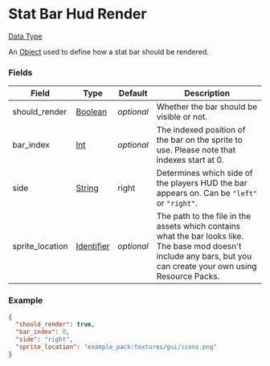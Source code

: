 # Stat Bar Hud Render
[Data Type](../data_types.md)

An [Object](object.md) used to define how a stat bar should be rendered.
### Fields

 | Field | Type | Default | Description | 
|---|---|---|---|
 | should_render | [Boolean](../data_types/boolean.md) | _optional_ | Whether the bar should be visible or not. | 
 | bar_index | [Int](../data_types/int.md) | _optional_ | The indexed position of the bar on the sprite to use. Please note that indexes start at 0. | 
 | side | [String](../data_types/string.md) | right | Determines which side of the players HUD the bar appears on. Can be `"left"` or `"right"`. | 
 | sprite_location | [Identifier](../data_types/identifier.md) | _optional_ | The path to the file in the assets which contains what the bar looks like. The base mod doesn't include any bars, but you can create your own using Resource Packs. | 

### Example
```json
{
  "should_render": true,
  "bar_index": 0,
  "side": "right",
  "sprite_location": "example_pack:textures/gui/icons.png"
}
```

